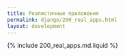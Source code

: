 ```yaml
---
title: Реалистичные приложения
permalink: django/200_real_apps.html
layout: development
---
```


{% include 200_real_apps.md.liquid %}